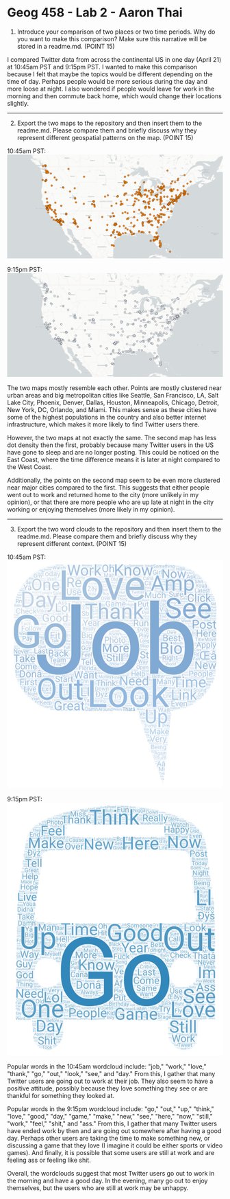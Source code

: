 # Geog 458 - Lab 2 - Aaron Thai

1. Introduce your comparison of two places or two time periods. Why do you want to make this comparison? Make sure this narrative will be stored in a readme.md. (POINT 15)

I compared Twitter data from across the continental US in one day (April 21) at 10:45am PST and 9:15pm PST. I wanted to make this comparison because I felt that maybe the topics would be different depending on the time of day. Perhaps people would be more serious during the day and more loose at night. I also wondered if people would leave for work in the morning and then commute back home, which would change their locations slightly.

---

2. Export the two maps to the repository and then insert them to the readme.md. Please compare them and briefly discuss why they represent different geospatial patterns on the map. (POINT 15)

10:45am PST:
![map of US with dots](./img/lab2mapSS2.png) 

9:15pm PST:
![map of US with dots](./img/lab2mapSS3.png) 

The two maps mostly resemble each other. Points are mostly clustered near urban areas and big metropolitan cities like Seattle, San Francisco, LA, Salt Lake City, Phoenix, Denver, Dallas, Houston, Minneapolis, Chicago, Detroit, New York, DC, Orlando, and Miami. This makes sense as these cities have some of the highest populations in the country and also better internet infrastructure, which makes it more likely to find Twitter users there. 

However, the two maps at not exactly the same. The second map has less dot density then the first, probably because many Twitter users in the US have gone to sleep and are no longer posting. This could be noticed on the East Coast, where the time difference means it is later at night compared to the West Coast. 

Additionally, the points on the second map seem to be even more clustered near major cities compared to the first. This suggests that either people went out to work and returned home to the city (more unlikely in my opinion), or that there are more people who are up late at night in the city working or enjoying themselves (more likely in my opinion).   

---

3. Export the two word clouds to the repository and then insert them to the readme.md. Please compare them and briefly discuss why they represent different context. (POINT 15)

10:45am PST:
![map of US with dots](./img/wordcloud2.jpg) 

9:15pm PST:
![map of US with dots](./img/wordcloud3.jpg) 

Popular words in the 10:45am wordcloud include: "job," "work," "love," "thank," "go," "out," "look," "see," and "day." From this, I gather that many Twitter users are going out to work at their job. They also seem to have a positive attitude, possibly because they love something they see or are thankful for something they looked at.

Popular words in the 9:15pm wordcloud include:
"go," "out," "up," "think," "love," "good," "day," "game," "make," "new," "see," "here," "now," "still," "work," "feel," "shit," and "ass." From this, I gather that many Twitter users have ended work by then and are going out somewhere after having a good day. Perhaps other users are taking the time to make something new, or discussing a game that they love (I imagine it could be either sports or video games). And finally, it is possible that some users are still at work and are feeling ass or feeling like shit.

Overall, the wordclouds suggest that most Twitter users go out to work in the morning and have a good day. In the evening, many go out to enjoy themselves, but the users who are still at work may be unhappy.